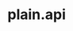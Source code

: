 <!-- This file is compiled from plain-api/plain/api/README.md. Do not edit this file directly. -->

# plain.api
